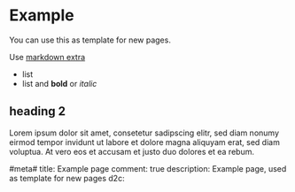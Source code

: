 # Example

You can use this as template for new pages.

Use [markdown extra](http://michelf.ca/projects/php-markdown/extra/)

* list
* list and **bold** or *italic*

## heading 2

Lorem ipsum dolor sit amet, consetetur sadipscing elitr, sed diam nonumy eirmod tempor invidunt ut labore et dolore magna aliquyam erat, sed diam voluptua. At vero eos et accusam et justo duo dolores et ea rebum.

#meta#
title: Example page
comment: true
description: Example page, used as template for new pages
d2c: 
